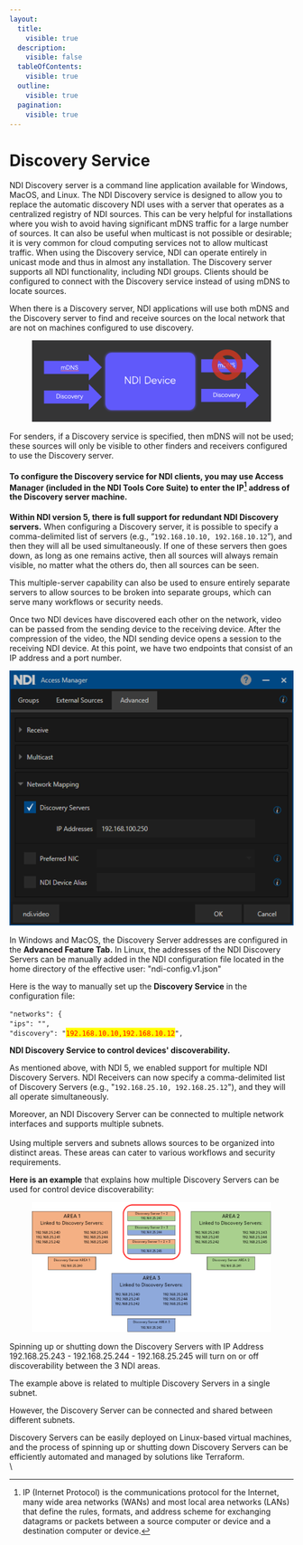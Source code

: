 ```yaml
---
layout:
  title:
    visible: true
  description:
    visible: false
  tableOfContents:
    visible: true
  outline:
    visible: true
  pagination:
    visible: true
---
```


# Discovery Service

NDI Discovery server is a command line application available for Windows, MacOS, and Linux. The NDI Discovery service is designed to allow you to replace the automatic discovery NDI uses with a server that operates as a centralized registry of NDI sources. This can be very helpful for installations where you wish to avoid having significant mDNS traffic for a large number of sources. It can also be useful when multicast is not possible or desirable; it is very common for cloud computing services not to allow multicast traffic. When using the Discovery service, NDI can operate entirely in unicast mode and thus in almost any installation. The Discovery server supports all NDI functionality, including NDI groups. Clients should be configured to connect with the Discovery service instead of using mDNS to locate sources.

When there is a Discovery server, NDI applications will use both mDNS and the Discovery server to find and receive sources on the local network that are not on machines configured to use discovery.

<figure><img src="../../.gitbook/assets/image (12).png" alt=""><figcaption></figcaption></figure>

For senders, if a Discovery service is specified, then mDNS will not be used; these sources will only be visible to other finders and receivers configured to use the Discovery server.

#### To configure the Discovery service for NDI clients, **you may use Access Manager (included in the NDI Tools Core Suite)** to enter the IP[^1] address of the Discovery server machine.

**Within NDI version 5, there is full support for redundant NDI Discovery servers.** When configuring a Discovery server, it is possible to specify a comma-delimited list of servers (e.g., “`192.168.10.10, 192.168.10.12`”), and then they will all be used simultaneously. If one of these servers then goes down, as long as one remains active, then all sources will always remain visible, no matter what the others do, then all sources can be seen.

This multiple-server capability can also be used to ensure entirely separate servers to allow sources to be broken into separate groups, which can serve many workflows or security needs.

Once two NDI devices have discovered each other on the network, video can be passed from the sending device to the receiving device. After the compression of the video, the NDI sending device opens a session to the receiving NDI device. At this point, we have two endpoints that consist of an IP address and a port number.

![Screenshot of NDI Access Manager tool](../../.gitbook/assets/1.png)

In Windows and MacOS, the Discovery Server addresses are configured in the **Advanced Feature Tab.** In Linux, the addresses of the NDI Discovery Servers can be manually added in the NDI configuration file located in the home directory of the effective user: "ndi-config.v1.json"

Here is the way to manually set up the **Discovery Service** in the configuration file:

`"networks": {`\
`"ips": "",`\
`"discovery": "`<mark style="color:red;">`192.168.10.10,192.168.10.12`</mark>`",`



**NDI Discovery Service to control devices' discoverability.**

As mentioned above, with NDI 5, we enabled support for multiple NDI Discovery Servers. NDI Receivers can now specify a comma-delimited list of Discovery Servers (e.g., "`192.168.25.10, 192.168.25.12`"), and they will all operate simultaneously.

Moreover, an NDI Discovery Server can be connected to multiple network interfaces and supports multiple subnets.\
\
Using multiple servers and subnets allows sources to be organized into distinct areas. These areas can cater to various workflows and security requirements.

**Here is an example** that explains how multiple Discovery Servers can be used for control device discoverability:

<figure><img src="../../.gitbook/assets/image (15).png" alt=""><figcaption></figcaption></figure>

Spinning up or shutting down the Discovery Servers with IP Address 192.168.25.243 - 192.168.25.244 - 192.168.25.245 will turn on or off discoverability between the 3 NDI areas.

The example above is related to multiple Discovery Servers in a single subnet.

However, the Discovery Server can be connected and shared between different subnets.

Discovery Servers can be easily deployed on Linux-based virtual machines, and the process of spinning up or shutting down Discovery Servers can be efficiently automated and managed by solutions like Terraform.\
\


[^1]: IP (Internet Protocol) is the communications protocol for the Internet, many wide area networks (WANs) and most local area networks (LANs) that define the rules, formats, and address scheme for exchanging datagrams or packets between a source computer or device and a destination computer or device.
